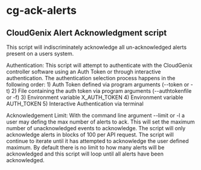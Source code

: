 # cg-ack-alerts
CloudGenix Alert Acknowledgment script
---------------------------------------

This script will indiscriminately acknowledge all un-acknowledged alerts present on a users system.

Authentication:
    This script will attempt to authenticate with the CloudGenix controller
    software using an Auth Token or through interactive authentication.
    The authentication selection process happens in the following order:
        1) Auth Token defined via program arguments (--token or -t)
        2) File containing the auth token via program arguments (--authtokenfile or -f)
        3) Environment variable X_AUTH_TOKEN
        4) Environment variable AUTH_TOKEN
        5) Interactive Authentication via terminal

Acknowledgement Limit:
    With the command line argument --limit or -l a user may defing the max number of alerts to ack.
    This will set the maximum number of unacknowledged events to acknowledge. The script will
    only acknowledge alerts in blocks of 100 per API request. The script will continue to 
    iterate until it has attempted to acknowledge the user defined maximum. By default
    there is no limit to how many alerts will be acknowledged and this script will loop
    until all alerts have been acknowledged.


